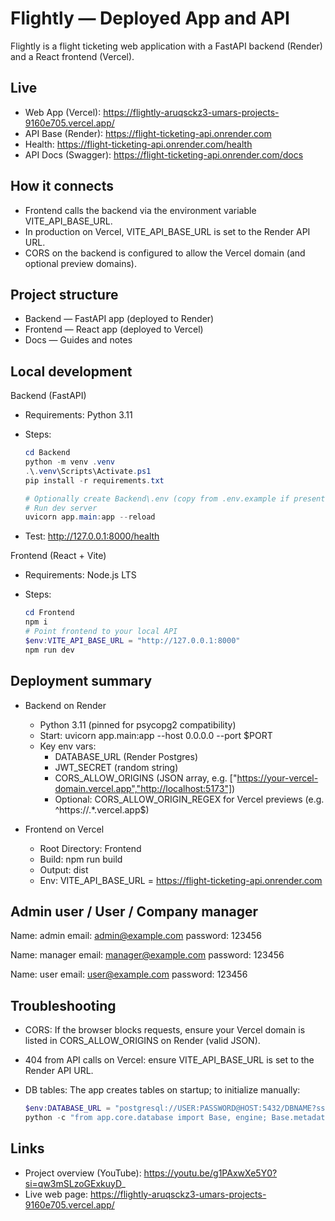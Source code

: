 # Flightly — Deployed App and API

Flightly is a flight ticketing web application with a FastAPI backend (Render) and a React frontend (Vercel).

## Live

- Web App (Vercel): https://flightly-aruqsckz3-umars-projects-9160e705.vercel.app/
- API Base (Render): https://flight-ticketing-api.onrender.com
- Health: https://flight-ticketing-api.onrender.com/health
- API Docs (Swagger): https://flight-ticketing-api.onrender.com/docs

## How it connects

- Frontend calls the backend via the environment variable VITE_API_BASE_URL.
- In production on Vercel, VITE_API_BASE_URL is set to the Render API URL.
- CORS on the backend is configured to allow the Vercel domain (and optional preview domains).

## Project structure

- Backend — FastAPI app (deployed to Render)
- Frontend — React app (deployed to Vercel)
- Docs — Guides and notes

## Local development

Backend (FastAPI)

- Requirements: Python 3.11
- Steps:

  ```powershell
  cd Backend
  python -m venv .venv
  .\.venv\Scripts\Activate.ps1
  pip install -r requirements.txt

  # Optionally create Backend\.env (copy from .env.example if present)
  # Run dev server
  uvicorn app.main:app --reload
  ```

- Test: http://127.0.0.1:8000/health

Frontend (React + Vite)

- Requirements: Node.js LTS
- Steps:

  ```powershell
  cd Frontend
  npm i
  # Point frontend to your local API
  $env:VITE_API_BASE_URL = "http://127.0.0.1:8000"
  npm run dev
  ```

## Deployment summary

- Backend on Render

  - Python 3.11 (pinned for psycopg2 compatibility)
  - Start: uvicorn app.main:app --host 0.0.0.0 --port $PORT
  - Key env vars:
    - DATABASE_URL (Render Postgres)
    - JWT_SECRET (random string)
    - CORS_ALLOW_ORIGINS (JSON array, e.g. ["https://your-vercel-domain.vercel.app","http://localhost:5173"])
    - Optional: CORS_ALLOW_ORIGIN_REGEX for Vercel previews (e.g. ^https://.\*\.vercel\.app$)

- Frontend on Vercel
  - Root Directory: Frontend
  - Build: npm run build
  - Output: dist
  - Env: VITE_API_BASE_URL = https://flight-ticketing-api.onrender.com

## Admin user / User / Company manager

Name: admin
email: admin@example.com
password: 123456

Name: manager
email: manager@example.com
password: 123456

Name: user
email: user@example.com
password: 123456

## Troubleshooting

- CORS: If the browser blocks requests, ensure your Vercel domain is listed in CORS_ALLOW_ORIGINS on Render (valid JSON).
- 404 from API calls on Vercel: ensure VITE_API_BASE_URL is set to the Render API URL.
- DB tables: The app creates tables on startup; to initialize manually:

  ```powershell
  $env:DATABASE_URL = "postgresql://USER:PASSWORD@HOST:5432/DBNAME?sslmode=require"
  python -c "from app.core.database import Base, engine; Base.metadata.create_all(bind=engine); print('Tables created')"
  ```

## Links

- Project overview (YouTube): https://youtu.be/g1PAxwXe5Y0?si=qw3mSLzoGExkuyD_
- Live web page: https://flightly-aruqsckz3-umars-projects-9160e705.vercel.app/
